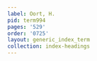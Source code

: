 ```yaml
---
label: Oort, H.
pid: term994
pages: '529'
order: '0725'
layout: generic_index_term
collection: index-headings
---
```

